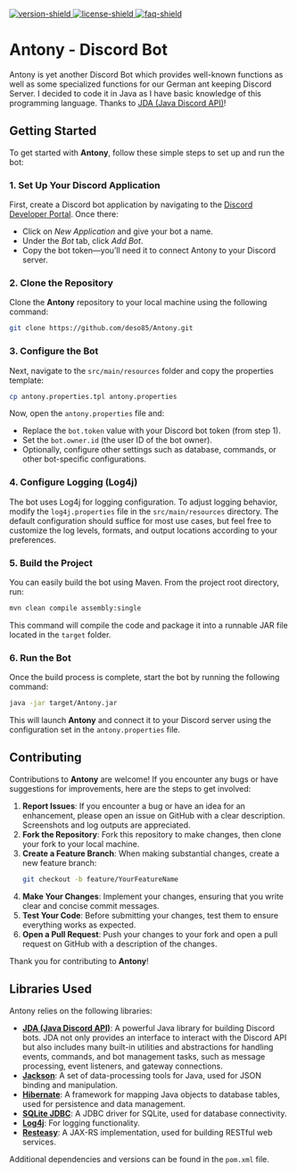 
[license]: https://github.com/deso85/Antony/tree/master/LICENSE
[faq]: https://github.com/deso85/Antony/wiki
[version]: https://github.com/deso85/Antony/releases/latest
[license-shield]: https://img.shields.io/badge/license-EUPL%201.2-lightgrey
[faq-shield]: https://img.shields.io/badge/Wiki-FAQ-blue.svg
[version-shield]: https://img.shields.io/github/v/release/deso85/Antony
[ ![version-shield] ][version]
[ ![license-shield] ][license]
[ ![faq-shield] ][faq]

# Antony - Discord Bot
Antony is yet another Discord Bot which provides well-known functions as well as some specialized functions for our German ant keeping Discord Server. I decided to code it in Java as I have basic knowledge of this programming language. Thanks to [JDA (Java Discord API)](https://github.com/DV8FromTheWorld/JDA)!

## Getting Started

To get started with **Antony**, follow these simple steps to set up and run the bot:

### 1. Set Up Your Discord Application
First, create a Discord bot application by navigating to the [Discord Developer Portal](https://discord.com/developers/applications). Once there:
- Click on *New Application* and give your bot a name.
- Under the *Bot* tab, click *Add Bot*.
- Copy the bot token—you’ll need it to connect Antony to your Discord server.

### 2. Clone the Repository
Clone the **Antony** repository to your local machine using the following command:
```bash
git clone https://github.com/deso85/Antony.git
```

### 3. Configure the Bot
Next, navigate to the `src/main/resources` folder and copy the properties template:
```bash
cp antony.properties.tpl antony.properties
```
Now, open the `antony.properties` file and:
- Replace the `bot.token` value with your Discord bot token (from step 1).
- Set the `bot.owner.id` (the user ID of the bot owner).
- Optionally, configure other settings such as database, commands, or other bot-specific configurations.

### 4. Configure Logging (Log4j)
The bot uses Log4j for logging configuration. To adjust logging behavior, modify the `log4j.properties` file in the `src/main/resources` directory. The default configuration should suffice for most use cases, but feel free to customize the log levels, formats, and output locations according to your preferences.

### 5. Build the Project
You can easily build the bot using Maven. From the project root directory, run:
```bash
mvn clean compile assembly:single
```
This command will compile the code and package it into a runnable JAR file located in the `target` folder.

### 6. Run the Bot
Once the build process is complete, start the bot by running the following command:
```bash
java -jar target/Antony.jar
```
This will launch **Antony** and connect it to your Discord server using the configuration set in the `antony.properties` file.

## Contributing
Contributions to **Antony** are welcome! If you encounter any bugs or have suggestions for improvements, here are the steps to get involved:

1. **Report Issues**: If you encounter a bug or have an idea for an enhancement, please open an issue on GitHub with a clear description. Screenshots and log outputs are appreciated.
2. **Fork the Repository**: Fork this repository to make changes, then clone your fork to your local machine.
3. **Create a Feature Branch**: When making substantial changes, create a new feature branch:
    ```bash
    git checkout -b feature/YourFeatureName
    ```
4. **Make Your Changes**: Implement your changes, ensuring that you write clear and concise commit messages.
5. **Test Your Code**: Before submitting your changes, test them to ensure everything works as expected.
6. **Open a Pull Request**: Push your changes to your fork and open a pull request on GitHub with a description of the changes.

Thank you for contributing to **Antony**!

## Libraries Used
Antony relies on the following libraries:

- **[JDA (Java Discord API)](https://github.com/DV8FromTheWorld/JDA)**: A powerful Java library for building Discord bots. JDA not only provides an interface to interact with the Discord API but also includes many built-in utilities and abstractions for handling events, commands, and bot management tasks, such as message processing, event listeners, and gateway connections.
- **[Jackson](https://github.com/FasterXML/jackson)**: A set of data-processing tools for Java, used for JSON binding and manipulation.
- **[Hibernate](https://hibernate.org/)**: A framework for mapping Java objects to database tables, used for persistence and data management.
- **[SQLite JDBC](https://github.com/xerial/sqlite-jdbc)**: A JDBC driver for SQLite, used for database connectivity.
- **[Log4j](https://logging.apache.org/log4j/)**: For logging functionality.
- **[Resteasy](https://resteasy.github.io/)**: A JAX-RS implementation, used for building RESTful web services.
  
Additional dependencies and versions can be found in the `pom.xml` file.
